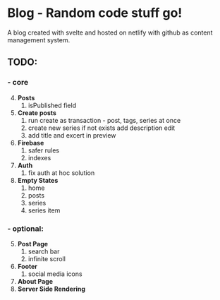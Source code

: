 # Blog - Random code stuff go!

A blog created with svelte and hosted on netlify with github as content management system.

## TODO:

### - core

4. **Posts**
   1. isPublished field
5. **Create posts**
   1. run create as transaction - post, tags, series at once
   2. create new series if not exists add description edit
   3. add title and excert in preview
6. **Firebase**
   1. safer rules
   2. indexes
7. **Auth**
   1. fix auth at hoc solution
8. **Empty States**
   1. home
   2. posts
   3. series
   4. series item

### - optional:

5. **Post Page**
   1. search bar
   2. infinite scroll
6. **Footer**
   1. social media icons
7. **About Page**
8. **Server Side Rendering**

